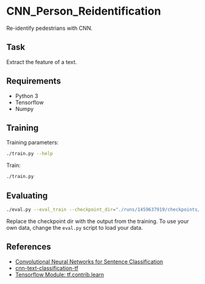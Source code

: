# CNN_Person_Reidentification
Re-identify pedestrians with CNN.

## Task
Extract the feature of a text.

## Requirements

- Python 3
- Tensorflow
- Numpy

## Training

Training parameters:

```bash
./train.py --help
``````

Train:

```bash
./train.py
``````

## Evaluating

```bash
./eval.py --eval_train --checkpoint_dir="./runs/1459637919/checkpoints/"
``````

Replace the checkpoint dir with the output from the training. To use your own data, change the `eval.py` script to load your data.


## References

- [Convolutional Neural Networks for Sentence Classification](http://arxiv.org/abs/1408.5882)
- [cnn-text-classification-tf](https://github.com/dennybritz/cnn-text-classification-tf)
- [Tensorflow Module: tf.contrib.learn](https://www.tensorflow.org/api_docs/python/tf/contrib/learn)
